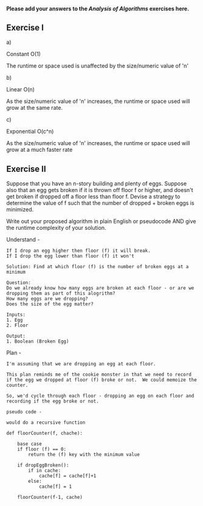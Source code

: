 #### Please add your answers to the **_Analysis of Algorithms_** exercises here.

## Exercise I

a)

Constant O(1)

The runtime or space used is unaffected by the size/numeric value of 'n'

b)

Linear O(n)

As the size/numeric value of 'n' increases, the runtime or space used will grow at the same rate.

c)

Exponential O(c^n)

As the size/numeric value of 'n' increases, the runtime or space used will grow at a much faster rate

## Exercise II

Suppose that you have an n-story building and plenty of eggs. Suppose also that an egg gets broken if it is thrown off floor f or higher, and doesn't get broken if dropped off a floor less than floor f. Devise a strategy to determine the value of f such that the number of dropped + broken eggs is minimized.

Write out your proposed algorithm in plain English or pseudocode AND give the runtime complexity of your solution.

Understand -

    If I drop an egg higher then floor (f) it will break.
    If I drop the egg lower than floor (f) it won't

    Solution: Find at which floor (f) is the number of broken eggs at a minimum

    Question:
    Do we already know how many eggs are broken at each floor - or are we dropping them as part of this alogrithm?
    How many eggs are we dropping?
    Does the size of the egg matter?

    Inputs:
    1. Egg
    2. Floor

    Output:
    1. Boolean (Broken Egg)

Plan -

    I'm assuming that we are dropping an egg at each floor.

    This plan reminds me of the cookie monster in that we need to record if the egg we dropped at floor (f) broke or not.  We could memoize the counter.

    So, we'd cycle through each floor - dropping an egg on each floor and recording if the egg broke or not.

    pseudo code -

    would do a recursive function

    def floorCounter(f, chache):

        base case
        if floor (f) == 0:
            return the (f) key with the minimum value

        if dropEggBroken():
            if in cache:
                cache[f] = cache[f]+1
            else:
                cache[f] = 1

        floorCounter(f-1, cache)
